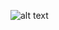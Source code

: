 ![alt text](https://github.com/NaserAlkuhili/irriDate_NodeMCU/blob/master/wiring%20picture.jpg?raw=true)
